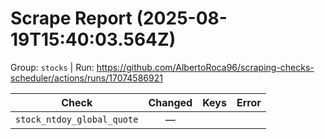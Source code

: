# Scrape Report (2025-08-19T15:40:03.564Z)

Group: `stocks`  |  Run: https://github.com/AlbertoRoca96/scraping-checks-scheduler/actions/runs/17074586921

| Check | Changed | Keys | Error |
|---|:---:|:--|:--|
| `stock_ntdoy_global_quote` | — |  |  |
